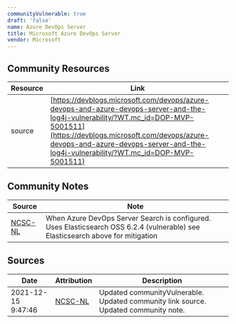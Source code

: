 ```yaml
---
communityVulnerable: true
draft: 'false'
name: Azure DevOps Server
title: Microsoft Azure DevOps Server
vendor: Microsoft
---
```



## Community Resources
| Resource | Link |
| --- | --- |
| source | [https://devblogs.microsoft.com/devops/azure-devops-and-azure-devops-server-and-the-log4j-vulnerability/?WT.mc_id=DOP-MVP-5001511](https://devblogs.microsoft.com/devops/azure-devops-and-azure-devops-server-and-the-log4j-vulnerability/?WT.mc_id=DOP-MVP-5001511) |

## Community Notes
| Source | Note |
| --- | --- |
| [NCSC-NL](https://github.com/NCSC-NL/log4shell/blob/main/software/README.md) | When Azure DevOps Server Search is configured. Uses Elasticsearch OSS 6.2.4 (vulnerable) see Elasticsearch above for mitigation |

## Sources
| Date | Attribution | Description |
| --- | --- | --- |
| 2021-12-15 9:47:46 | [NCSC-NL](https://github.com/NCSC-NL/log4shell/blob/main/software/README.md) | Updated communityVulnerable. Updated community link source. Updated community note.  |

